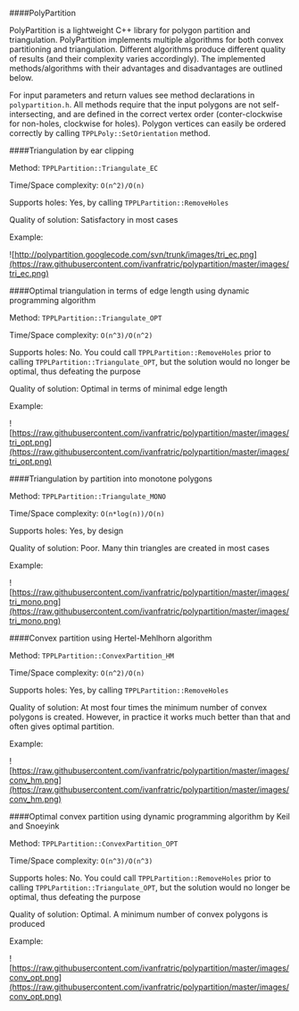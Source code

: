 ####PolyPartition

PolyPartition is a lightweight C++ library for polygon partition and triangulation. PolyPartition implements multiple algorithms for both convex partitioning and triangulation. Different algorithms produce different quality of results (and their complexity varies accordingly). The implemented methods/algorithms with their advantages and disadvantages are outlined below.

For input parameters and return values see method declarations in `polypartition.h`. All methods require that the input polygons are not self-intersecting, and are defined in the correct vertex order (conter-clockwise for non-holes, clockwise for holes). Polygon vertices can easily be ordered correctly by calling `TPPLPoly::SetOrientation` method.

####Triangulation by ear clipping

Method: `TPPLPartition::Triangulate_EC`

Time/Space complexity: `O(n^2)/O(n)`

Supports holes: Yes, by calling `TPPLPartition::RemoveHoles`

Quality of solution: Satisfactory in most cases

Example:

![http://polypartition.googlecode.com/svn/trunk/images/tri_ec.png](https://raw.githubusercontent.com/ivanfratric/polypartition/master/images/tri_ec.png)


####Optimal triangulation in terms of edge length using dynamic programming algorithm

Method: `TPPLPartition::Triangulate_OPT`

Time/Space complexity: `O(n^3)/O(n^2)`

Supports holes: No. You could call `TPPLPartition::RemoveHoles` prior to calling `TPPLPartition::Triangulate_OPT`, but the solution would no longer be optimal, thus defeating the purpose

Quality of solution: Optimal in terms of minimal edge length

Example:

![https://raw.githubusercontent.com/ivanfratric/polypartition/master/images/tri_opt.png](https://raw.githubusercontent.com/ivanfratric/polypartition/master/images/tri_opt.png)


####Triangulation by partition into monotone polygons

Method: `TPPLPartition::Triangulate_MONO`

Time/Space complexity: `O(n*log(n))/O(n)`

Supports holes: Yes, by design

Quality of solution: Poor. Many thin triangles are created in most cases

Example:

![https://raw.githubusercontent.com/ivanfratric/polypartition/master/images/tri_mono.png](https://raw.githubusercontent.com/ivanfratric/polypartition/master/images/tri_mono.png)


####Convex partition using Hertel-Mehlhorn algorithm

Method: `TPPLPartition::ConvexPartition_HM`

Time/Space complexity: `O(n^2)/O(n)`

Supports holes: Yes, by calling `TPPLPartition::RemoveHoles`

Quality of solution: At most four times the minimum number of convex polygons is created. However, in practice it works much better than that and often gives optimal partition.

Example:

![https://raw.githubusercontent.com/ivanfratric/polypartition/master/images/conv_hm.png](https://raw.githubusercontent.com/ivanfratric/polypartition/master/images/conv_hm.png)


####Optimal convex partition using dynamic programming algorithm by Keil and Snoeyink

Method: `TPPLPartition::ConvexPartition_OPT`

Time/Space complexity: `O(n^3)/O(n^3)`

Supports holes: No. You could call `TPPLPartition::RemoveHoles` prior to calling `TPPLPartition::Triangulate_OPT`, but the solution would no longer be optimal, thus defeating the purpose

Quality of solution: Optimal. A minimum number of convex polygons is produced

Example:

![https://raw.githubusercontent.com/ivanfratric/polypartition/master/images/conv_opt.png](https://raw.githubusercontent.com/ivanfratric/polypartition/master/images/conv_opt.png)


